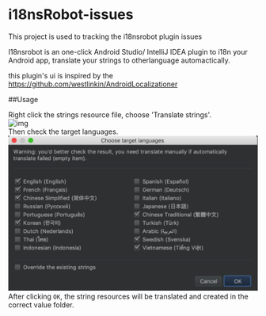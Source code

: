 # i18nsRobot-issues
This project is used to tracking the i18nsrobot plugin issues


I18nsrobot is an one-click Android Studio/ IntelliJ IDEA plugin to i18n your Android app, translate your strings to otherlanguage automactically.


this plugin's ui is inspired by the https://github.com/westlinkin/AndroidLocalizationer

##Usage

Right click the strings resource file, choose 'Translate strings'.<br>
![img](https://raw.githubusercontent.com/2i18s/i18nsRobot-issues/master/guide2.png)<br>
Then check the target languages.<br>
![img](https://raw.githubusercontent.com/2i18ns/i18nsRobot-issues/master/guide3.png) 
<br>
After clicking `OK`, the string resources will be translated and created in the correct value folder.
